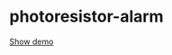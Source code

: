 # photoresistor-alarm
[Show demo](https://drive.google.com/open?id=1qFREWY0J-vUH2vf8UOoR9tdcP_nr7Ipg)
